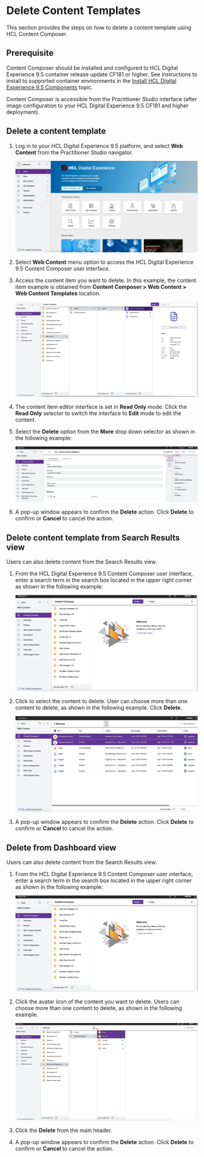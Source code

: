 # Delete Content Templates

This section provides the steps on how to delete a content template using HCL Content Composer.

## Prerequisite

Content Composer should be installed and configured to HCL Digital Experience 9.5 container release update CF181 or higher. See instructions to install to supported container environments in the [Install HCL Digital Experience 9.5 Components](../../installation/install_config_cc_dam.md) topic.

Content Composer is accessible from the Practitioner Studio interface (after image configuration to your HCL Digital Experience 9.5 CF181 and higher deployment).

## Delete a content template

1.  Log in to your HCL Digital Experience 9.5 platform, and select **Web Content** from the Practitioner Studio navigator.

    ![](../../../../../assets/HCL_DX_95_Practitioner_Studio_interface.png "Log in to HCL Digital Experience 9.5")

2.  Select **Web Content** menu option to access the HCL Digital Experience 9.5 Content Composer user interface.
3.  Access the content item you want to delete. In this example, the content item example is obtained from **Content Composer > Web Content > Web Content Templates** location.

    ![](../../../../../assets/opening_content_template_hcl_cc.png "Opening the content item")

4.  The content item editor interface is set in **Read Only** mode. Click the **Read Only** selector to switch the interface to **Edit** mode to edit the content.
5.  Select the **Delete** option from the **More** drop down selector as shown in the following example:

    ![](../../../../../assets/delete_content_template_hcl_cc.png "Delete content template ")

6.  A pop-up window appears to confirm the **Delete** action. Click **Delete** to confirm or **Cancel** to cancel the action.

## Delete content template from Search Results view

Users can also delete content from the Search Results view.

1.  From the HCL Digital Experience 9.5 Content Composer user interface, enter a search term in the search box located in the upper right corner as shown in the following example:

    ![](../../../../../assets/Search_content_HCL_Content_Composer.png "Search content in Content Composer")

2.  Click to select the content to delete. User can choose more than one content to delete, as shown in the following example. Click **Delete**.

    ![](../../../../../assets/Select_to_delete_HCL_Content_Composer_dashboard.png)

3.  A pop-up window appears to confirm the **Delete** action. Click **Delete** to confirm or **Cancel** to cancel the action.

## Delete from Dashboard view

Users can also delete content from the Search Results view.

1.  From the HCL Digital Experience 9.5 Content Composer user interface, enter a search term in the search box located in the upper right corner as shown in the following example:

    ![](../../../../../assets/Search_content_HCL_Content_Composer.png "Search content in Content Composer")

2.  Click the avatar icon of the content you want to delete. Users can choose more than one content to delete, as shown in the following example.

    ![](../../../../../assets/Delete_content_templates_from_Dashboard.png)

3.  Click the **Delete** from the main header.
4.  A pop-up window appears to confirm the **Delete** action. Click **Delete** to confirm or **Cancel** to cancel the action.

<!--
## HCL Digital Experience Solution Feedback

HCL Digital Experience is interested in your experience and feedback working with HCL Digital Experience 9.5 release software. To offer comments or issues on your findings, please access the [HCL Digital Experience 9.5 Feedback Reporting application](https://www.hclleap.com/apps/secure/org/app/158bbc7c-f357-4ef0-8023-654dd90780d4/launch/index.html?form=F_Form1){:target="_blank"}. -->


